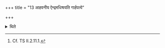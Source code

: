 +++
title = "13 आहवनीय ऐन्द्रमधिश्रयति गार्हपत्ये"

+++

<details><summary>थिते</summary>

13. He keeps (for baking) the (bread) for Indra on the Āhavanīya (fire) and the (bread) for Maruts on the Gārhapatya (-fire).[^1]   

[^1]: Cf. TS II.2.11.1. 
</details>
